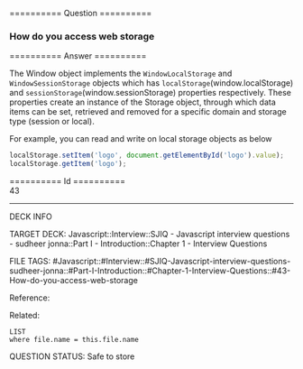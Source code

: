 ========== Question ==========  

### How do you access web storage  

========== Answer ==========  

The Window object implements the `WindowLocalStorage` and `WindowSessionStorage`
objects which has `localStorage`(window.localStorage) and
`sessionStorage`(window.sessionStorage) properties respectively. These
properties create an instance of the Storage object, through which data items
can be set, retrieved and removed for a specific domain and storage type
(session or local).

For example, you can read and write on local storage objects as below

```javascript
localStorage.setItem('logo', document.getElementById('logo').value);
localStorage.getItem('logo');
```

========== Id ==========  
43

---

DECK INFO

TARGET DECK: Javascript::Interview::SJIQ - Javascript interview questions - sudheer jonna::Part I - Introduction::Chapter 1 - Interview Questions

FILE TAGS: #Javascript::#Interview::#SJIQ-Javascript-interview-questions-sudheer-jonna::#Part-I-Introduction::#Chapter-1-Interview-Questions::#43-How-do-you-access-web-storage

Reference:

Related:

```dataview
LIST
where file.name = this.file.name
```

QUESTION STATUS: Safe to store
